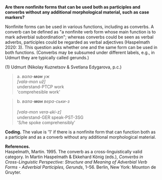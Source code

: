 **Are there nonfinite forms that can be used both as participles and converbs without any additional morphological material, such as case markers?**

Nonfinite forms can be used in various functions, including as converbs. A converb can be defined as "a nonfinite verb form whose main function is to mark adverbial subordination"; whereas converbs could be seen as verbal adverbs, participles could be regarded as verbal adjectives (Haspelmath 2020: 3). This question asks whether one and the same form can be used in both functions. (Converbs may be subsumed under different labels, e.g., in Udmurt they are typically called gerunds.) 

(1) Udmurt (Nikolay Kuznetsov & Svetlana Edygarova, p.c.)<br/>
>a. *вала-**мон** уж*<br/> 
>*[vala-mon už]*<br/> 
>understand-PTCP work<br/> 
>'comprehesible work'<br/> 

>b. *вала-**мон** вера-ськи-з*<br/>  
>*[vɑlɑ-mon verɑ-ɕki-z]*<br/> 
>understand-GER speak-PST-3SG<br/> 
>'S/he spoke comprehensibly'<br/> 

**Coding.** The value is '1' if there is a nonfinite form that can function both as a participle and as a converb without any additional morphological material.

**References.**<br/>
Haspelmath, Martin. 1995. The converb as a cross-linguistically valid category. In Martin Haspelmath & Ekkehard König (eds.), *Converbs in Cross-Linguistic Perspective: Structure and Meaning of Adverbial Verb Forms - Adverbial Participles, Gerunds*, 1–56. Berlin, New York: Mounton de Gruyter.
